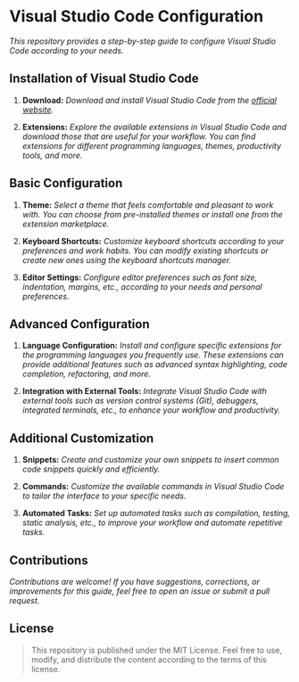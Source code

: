 <!-- Autor: Daniel Benjamin Perez Morales -->
<!-- GitHub: https://github.com/DanielPerezMoralesDev13 -->
<!-- Correo electrónico: danielperezdev@proton.me  -->
# **Visual Studio Code Configuration**

*This repository provides a step-by-step guide to configure Visual Studio Code according to your needs.*

## **Installation of Visual Studio Code**

1. **Download:** *Download and install Visual Studio Code from the [official website](https://code.visualstudio.com/).*

2. **Extensions:** *Explore the available extensions in Visual Studio Code and download those that are useful for your workflow. You can find extensions for different programming languages, themes, productivity tools, and more.*

## **Basic Configuration**

1. **Theme:** *Select a theme that feels comfortable and pleasant to work with. You can choose from pre-installed themes or install one from the extension marketplace.*

2. **Keyboard Shortcuts:** *Customize keyboard shortcuts according to your preferences and work habits. You can modify existing shortcuts or create new ones using the keyboard shortcuts manager.*

3. **Editor Settings:** *Configure editor preferences such as font size, indentation, margins, etc., according to your needs and personal preferences.*

## **Advanced Configuration**

1. **Language Configuration:** *Install and configure specific extensions for the programming languages you frequently use. These extensions can provide additional features such as advanced syntax highlighting, code completion, refactoring, and more.*

2. **Integration with External Tools:** *Integrate Visual Studio Code with external tools such as version control systems (Git), debuggers, integrated terminals, etc., to enhance your workflow and productivity.*

## **Additional Customization**

1. **Snippets:** *Create and customize your own snippets to insert common code snippets quickly and efficiently.*

2. **Commands:** *Customize the available commands in Visual Studio Code to tailor the interface to your specific needs.*

3. **Automated Tasks:** *Set up automated tasks such as compilation, testing, static analysis, etc., to improve your workflow and automate repetitive tasks.*

## **Contributions**

*Contributions are welcome! If you have suggestions, corrections, or improvements for this guide, feel free to open an issue or submit a pull request.*

## **License**

> This repository is published under the MIT License. Feel free to use, modify, and distribute the content according to the terms of this license.
